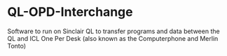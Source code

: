 # QL-OPD-Interchange
Software to run on Sinclair QL to transfer programs and data between the QL and ICL One Per Desk (also known as the Computerphone and Merlin Tonto)
